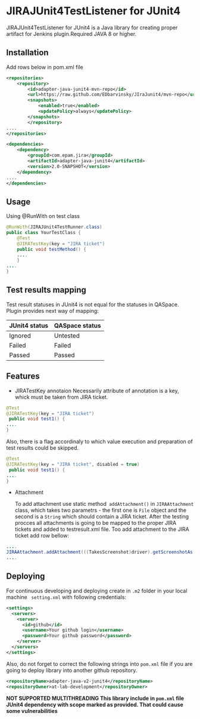# JIRAJUnit4TestListener for JUnit4

JIRAJUnit4TestListener for JUnit4 is a Java library for creating proper artifact for Jenkins plugin.Required JAVA 8 or higher.

## Installation
Add rows below in pom.xml file
```xml
<repositories>
    <repository>
        <id>adapter-java-junit4-mvn-repo</id>
        <url>https://raw.github.com/EDbarvinsky/JIraJunit4/mvn-repo</url>
        <snapshots>
            <enabled>true</enabled>
            <updatePolicy>always</updatePolicy>
        </snapshots>
        </repository>
....
</repositories>
```
```xml
<dependencies>
    <dependency>
        <groupId>com.epam.jira</groupId>
        <artifactId>adapter-java-junit4</artifactId>
        <version>2.0-SNAPSHOT</version>
    </dependency>
....
</dependencies>
```
## Usage
Using @RunWith on test class
```java
@RunWith(JIRAJUnit4TestRunner.class)
public class YourTestClass {
    @Test
    @JIRATestKey(key = "JIRA ticket")
    public void testMethod() {
    ....
    }
....
}
```
## Test results mapping
Test result statuses in JUnit4 is not equal for the statuses in QASpace. 
Plugin provides next way of mapping:

| JUnit4 status | QASpace status |
| ------------- | ------------- |
| Ignored  | Untested  |
| Failed  | Failed |
| Passed  | Passed  |


## Features
+ JIRATestKey annotaion
    Necessarily attribute of annotation is a key, whick must be taken from JIRA ticket.
```java
@Test
@JIRATestKey(key = "JIRA ticket")
 public void test1() {
....
}
```
   Also, there is a flag accordinaly to which value execution and preparation of test results could be skipped.

```java
@Test
@JIRATestKey(key = "JIRA ticket", disabled = true)
 public void test1() {
....
}
```
+ Attachment

   To add attachment use static method``` addAttachment()``` in ```JIRAAttachment``` class, which takes two parametrs - the first one is ```File``` object and the second is a ```String``` which should contain a JIRA ticket. After the testing procces all attachments is going to be mapped to the proper JIRA tickets and added to testresult.xml file.
    Too add attachment to the JIRA ticket add row bellow:
```java
....
JIRAAttachment.addAttachment(((TakesScreenshot)driver).getScreenshotAs(OutputType.FILE), "test1");
....
```
## Deploying
For continuous developing and deploying create in ```.m2```  folder in your local machine ``` setting.xml```  with following credentials:
```xml
<settings>
  <servers>
    <server>
      <id>github</id>
      <username>Your github login</username>
      <password>Your github password</password>
    </server>
  </servers>
</settings>
```
Also, do not forget to correct the following strings into ```pom.xml``` file if you are going to deploy library into another github repository.
```xml
<repositoryName>adapter-java-v2-junit4</repositoryName>
<repositoryOwner>at-lab-development</repositoryOwner>
```
**NOT SUPPORTED MULTITHREADING
This library include in ```pom.xml``` file JUnit4 dependency with scope marked as provided. That could cause some vulnerabilities**
